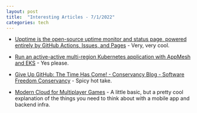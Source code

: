 ```yaml
---
layout: post
title:  "Interesting Articles - 7/1/2022"
categories: tech
---
```

* [Upptime is the open-source uptime monitor and status page, powered entirely by GitHub Actions, Issues, and Pages](https://upptime.js.org/) - Very, very cool.

* [Run an active-active multi-region Kubernetes application with AppMesh and EKS](https://aws.amazon.com/blogs/containers/run-an-active-active-multi-region-kubernetes-application-with-appmesh-and-eks/) - Yes please.

* [Give Up GitHub: The Time Has Come! - Conservancy Blog - Software Freedom Conservancy](https://sfconservancy.org/blog/2022/jun/30/give-up-github-launch/) - Spicy hot take.

* [Modern Cloud for Multiplayer Games](https://blog.hathora.dev/modern-cloud-for-multiplayer-games/) - A little basic, but a pretty cool explanation of the things you need to think about with a mobile app and backend infra.

